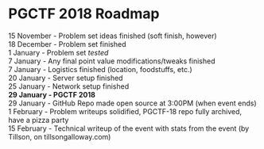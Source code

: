 # PGCTF 2018 Roadmap

15 November - Problem set ideas finished (soft finish, however)  
18 December - Problem set finished  
1 January - Problem set *tested*  
7 January - Any final point value modifications/tweaks finished  
7 January - Logistics finished (location, foodstuffs, etc.)  
20 January - Server setup finished  
25 January - Network setup finished  
**29 January - PGCTF 2018**  
29 January - GitHub Repo made open source at 3:00PM (when event ends)  
1 February - Problem writeups solidified, PGCTF-18 repo fully archived, have a pizza party  
15 February - Technical writeup of the event with stats from the event (by Tillson, on tillsongalloway.com)  
